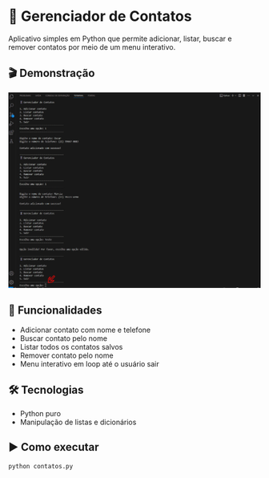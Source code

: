 # 📇 Gerenciador de Contatos

Aplicativo simples em Python que permite adicionar, listar, buscar e remover contatos por meio de um menu interativo.

## 🎬 Demonstração
![Gerenciador Contatos](./img/contatos_demo.gif)

## 🧠 Funcionalidades
- Adicionar contato com nome e telefone
- Buscar contato pelo nome
- Listar todos os contatos salvos
- Remover contato pelo nome
- Menu interativo em loop até o usuário sair

## 🛠️ Tecnologias
- Python puro
- Manipulação de listas e dicionários

## ▶️ Como executar

```bash
python contatos.py

